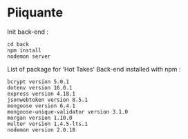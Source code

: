 # Piiquante

Init back-end : 

`cd back`   
`npm install`   
`nodemon server`    

List of package for 'Hot Takes' Back-end installed with npm :

`bcrypt version 5.0.1`  
`dotenv version 16.0.1`  
`express version 4.18.1`     
`jsonwebtoken version 8.5.1`     
`mongoose version 6.4.1`    
`mongoose-unique-validator version 3.1.0`    
`morgan version 1.10.0`     
`multer version 1.4.5-lts.1`     
`nodemon version 2.0.18`    


